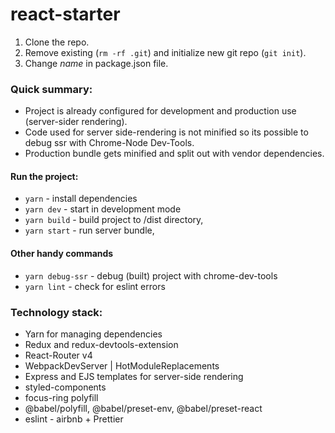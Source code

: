 # react-starter #

1. Clone the repo.
2. Remove existing (`rm -rf .git`) and initialize new git repo (`git init`).
3. Change *name* in package.json file.

### Quick summary: ###

* Project is already configured for development and production use (server-sider rendering).
* Code used for server side-rendering is not minified so its possible to debug ssr with Chrome-Node Dev-Tools.
* Production bundle gets minified and split out with vendor dependencies.

#### Run the project:
* `yarn` - install dependencies
* `yarn dev` - start in development mode
* `yarn build` - build project to /dist directory,
* `yarn start` - run server bundle,

#### Other handy commands
* `yarn debug-ssr` - debug (built) project with chrome-dev-tools
* `yarn lint` - check for eslint errors

### Technology stack: ###
* Yarn for managing dependencies
* Redux and redux-devtools-extension
* React-Router v4
* WebpackDevServer | HotModuleReplacements
* Express and EJS templates for server-side rendering 
* styled-components
* focus-ring polyfill
* @babel/polyfill, @babel/preset-env, @babel/preset-react
* eslint - airbnb + Prettier

